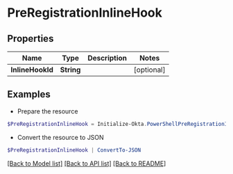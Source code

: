 # PreRegistrationInlineHook
## Properties

Name | Type | Description | Notes
------------ | ------------- | ------------- | -------------
**InlineHookId** | **String** |  | [optional] 

## Examples

- Prepare the resource
```powershell
$PreRegistrationInlineHook = Initialize-Okta.PowerShellPreRegistrationInlineHook  -InlineHookId null
```

- Convert the resource to JSON
```powershell
$PreRegistrationInlineHook | ConvertTo-JSON
```

[[Back to Model list]](../README.md#documentation-for-models) [[Back to API list]](../README.md#documentation-for-api-endpoints) [[Back to README]](../README.md)

